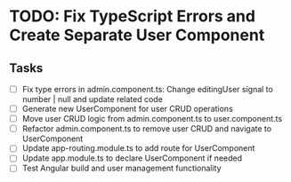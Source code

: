 # TODO: Fix TypeScript Errors and Create Separate User Component

## Tasks
- [ ] Fix type errors in admin.component.ts: Change editingUser signal to number | null and update related code
- [ ] Generate new UserComponent for user CRUD operations
- [ ] Move user CRUD logic from admin.component.ts to user.component.ts
- [ ] Refactor admin.component.ts to remove user CRUD and navigate to UserComponent
- [ ] Update app-routing.module.ts to add route for UserComponent
- [ ] Update app.module.ts to declare UserComponent if needed
- [ ] Test Angular build and user management functionality
